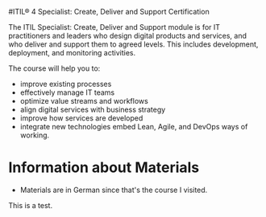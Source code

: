 #ITIL® 4 Specialist: Create, Deliver and Support Certification

The ITIL Specialist: Create, Deliver and Support module is for IT practitioners and leaders who design digital products and services, and who deliver and support them to agreed levels. This includes development, deployment, and monitoring activities.

The course will help you to:

- improve existing processes
- effectively manage IT teams
- optimize value streams and workflows
- align digital services with business strategy
- improve how services are developed
- integrate new technologies embed Lean, Agile, and DevOps ways of working.

# Information about Materials

* Materials are in German since that's the course I visited.

This is a test.